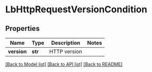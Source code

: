 # LbHttpRequestVersionCondition

## Properties
Name | Type | Description | Notes
------------ | ------------- | ------------- | -------------
**version** | **str** | HTTP version | 

[[Back to Model list]](../README.md#documentation-for-models) [[Back to API list]](../README.md#documentation-for-api-endpoints) [[Back to README]](../README.md)

